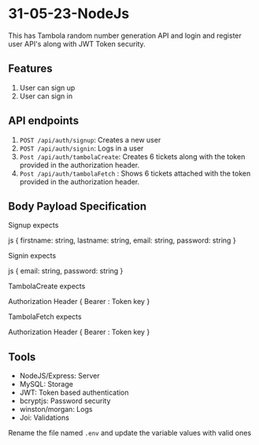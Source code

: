 # 31-05-23-NodeJs
This has Tambola random number generation API and login and register user API's along with JWT Token security.

## Features
1. User can sign up
2. User can sign in

## API endpoints

1. `POST /api/auth/signup`: Creates a new user
2. `POST /api/auth/signin`: Logs in a user
3. `Post /api/auth/tambolaCreate`: Creates 6 tickets along with the token provided in the authorization header.
4. `Post /api/auth/tambolaFetch` : Shows 6 tickets attached with the token provided in the authorization header.
## Body Payload Specification
Signup expects

js
{
    firstname: string,
    lastname: string,
    email: string,
    password: string
}


Signin expects

js
{
    email: string,
    password: string
}

TambolaCreate expects

Authorization Header
{
Bearer : Token key
}

TambolaFetch expects

Authorization Header
{
Bearer : Token key
}

## Tools
* NodeJS/Express: Server
* MySQL: Storage
* JWT: Token based authentication
* bcryptjs: Password security
* winston/morgan: Logs
* Joi: Validations

Rename the file named `.env` and update the variable values with valid ones
